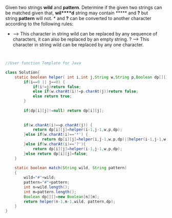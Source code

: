 Given two strings **wild** and **pattern**. Determine if the given two strings can be matched given that, **wil****d** string may contain ***** and **?** but string **pattern** will not. * and **?** can be converted to another character according to the following rules:

* --> This character in string wild can be replaced by any sequence of characters, it can also be replaced by an empty string.
? --> This character in string wild can be replaced by any one character.

```java


//User function Template for Java

class Solution{
    static boolean helper( int i,int j,String w,String p,Boolean dp[][]) {
		if(i==0 || j==0) {
			if(i!=j)return false;			
			else if(w.charAt(i)!=p.charAt(j))return false;
		    else return true;
		}
		
		if(dp[i][j]!=null) return dp[i][j];
		
		
		if(w.charAt(i)==p.charAt(j)) {
			return dp[i][j]=helper(i-1,j-1,w,p,dp);
		}else if(w.charAt(i)=='*') {			
				return dp[i][j]=helper(i,j-1,w,p,dp)||helper(i-1,j-1,w,p,dp);			
		}else if(w.charAt(i)=='?'){
			return dp[i][j]=helper(i-1,j-1,w,p,dp);
		}else return dp[i][j]=false; 
	}
	
    static boolean match(String wild, String pattern)
    {
        wild="#"+wild;
        pattern="#"+pattern;
    	int n=wild.length();
    	int m=pattern.length();
    	Boolean dp[][]=new Boolean[n][m]; 
        return helper(n-1,m-1,wild, pattern,dp);
    }
}
```